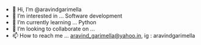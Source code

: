 - 👋 Hi, I’m @aravindgarimella
- 👀 I’m interested in ... Software development   
- 🌱 I’m currently learning ... Python
- 💞️ I’m looking to collaborate on ...
- 📫 How to reach me ... aravind_garimella@yahoo.in, ig : aravindgarimella

<!---
aravindgarimella/aravindgarimella is a ✨ special ✨ repository because its `README.md` (this file) appears on your GitHub profile.
You can click the Preview link to take a look at your changes.
--->
